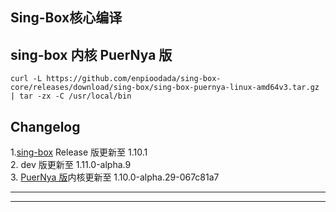 ## Sing-Box核心编译

## sing-box 内核 PuerNya 版
``` curl -L https://github.com/enpioodada/sing-box-core/releases/download/sing-box/sing-box-puernya-linux-amd64v3.tar.gz | tar -zx -C /usr/local/bin ```
## Changelog <br/>
1.[sing-box](https://github.com/SagerNet/sing-box) Release 版更新至 1.10.1 <br/>2. dev 版更新至 1.11.0-alpha.9 <br/>3. [PuerNya 版](https://github.com/PuerNya/sing-box/tree/building)内核更新至 1.10.0-alpha.29-067c81a7

---



---

